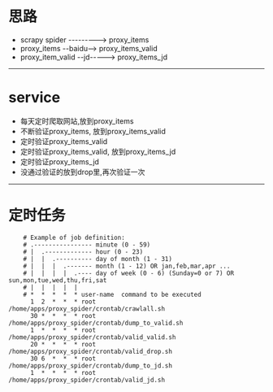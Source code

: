# 思路
- scrapy spider     ---------> proxy_items
- proxy_items       --baidu--> proxy_items_valid
- proxy_item_valid  --jd-----> proxy_items_jd

---

# service
- 每天定时爬取网站,放到proxy_items
- 不断验证proxy_items, 放到proxy_items_valid
- 定时验证proxy_items_valid
- 定时验证proxy_items_valid, 放到proxy_items_jd
- 定时验证proxy_items_jd
- 没通过验证的放到drop里,再次验证一次

---

# 定时任务

		# Example of job definition:
		# .---------------- minute (0 - 59)
		# |  .------------- hour (0 - 23)
		# |  |  .---------- day of month (1 - 31)
		# |  |  |  .------- month (1 - 12) OR jan,feb,mar,apr ...
		# |  |  |  |  .---- day of week (0 - 6) (Sunday=0 or 7) OR sun,mon,tue,wed,thu,fri,sat
		# |  |  |  |  |
		# *  *  *  *  * user-name  command to be executed
		  1  2  *  *  * root       /home/apps/proxy_spider/crontab/crawlall.sh
		  30 *  *  *  * root       /home/apps/proxy_spider/crontab/dump_to_valid.sh
		  1  *  *  *  * root       /home/apps/proxy_spider/crontab/valid_valid.sh
		  20 *  *  *  * root       /home/apps/proxy_spider/crontab/valid_drop.sh
		  30 6  *  *  * root       /home/apps/proxy_spider/crontab/dump_to_jd.sh
		  1  *  *  *  * root       /home/apps/proxy_spider/crontab/valid_jd.sh 

